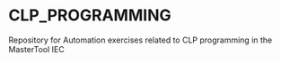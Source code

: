 # CLP_PROGRAMMING
Repository for Automation exercises related to CLP programming in the MasterTool IEC
